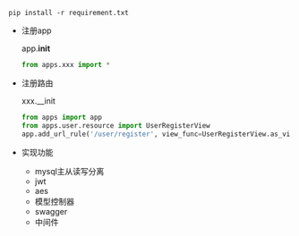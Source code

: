 `pip install -r requirement.txt`

- 注册app

  app.__init__
    ```python
    from apps.xxx import *
    ```

- 注册路由

  xxx.__init
    ```python
    from apps import app
    from apps.user.resource import UserRegisterView
    app.add_url_rule('/user/register', view_func=UserRegisterView.as_view('register'))
    ```
- 实现功能
  - mysql主从读写分离
  - jwt
  - aes
  - 模型控制器
  - swagger
  - 中间件